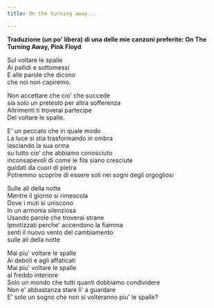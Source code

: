 ```yaml
---
title: On the turning away...

---
```

**Traduzione (un po' libera) di una delle mie canzoni preferite: On The Turning Away, Pink Floyd**

Sul voltare le spalle  
Ai pallidi e sottomessi  
E alle parole che dicono  
che noi non capiremo.  

Non accettare che cio' che succede  
sia solo un pretesto per altra sofferenza   
Altrimenti ti troverai partecipe  
Del voltare le spalle.  

E' un peccato che in quale modo  
La luce si stia trasformando in ombra  
lasciando la sua orma  
su tutto cio' che abbiamo conosciuto   
inconsapevoli di come le fila siano cresciute  
guidati da cuori di pietra  
Potremmo scoprire di essere soli
nei sogni degli orgogliosi  

Sulle ali della notte  
Mentre il giorno si rimescola  
Dove i muti si uniscono   
In un armonia silenziosa  
Usando parole che troverai strane  
Ipnotizzati perche' accendono la fiamma  
senti il nuovo vento del cambiamento  
sulle ali della notte  

Mai piu' voltare le spalle  
Ai deboli e agli affaticati   
Mai piu' voltare le spalle  
al freddo interiore  
Solo un mondo che tutti quanti dobbiamo condividere  
Non e' abbastanza stare li' a guardare   
E' solo un sogno che non si volteranno piu' le spalle?  
